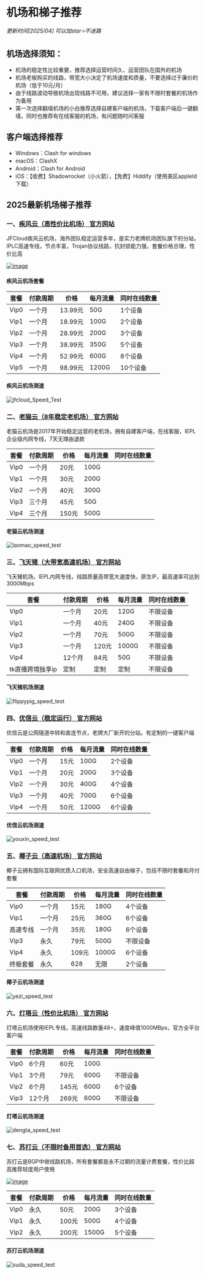 # 机场和梯子推荐

*更新时间[2025/04] 可以加star⭐不迷路*


## 机场选择须知：
- 机场的稳定性比较重要，推荐选择运营时间久、运营团队在国外的机场
- 机场老板购买的线路，带宽大小决定了机场速度和质量，不要选择过于廉价的机场（低于10元/月）
- 由于线路波动导致机场出现线路不可用，建议选择一家有不限时套餐的机场作为备用
- 第一次选择翻墙机场的小白推荐选择自建客户端的机场，下载客户端后一键翻墙，同时也推荐有在线客服的机场，有问题随时问客服

## 客户端选择推荐
- Windows：Clash for windows
- macOS：ClashX
- Android：Clash for Android
- iOS：【收费】Shadowrocket（小火箭），【免费】Hiddify（使用美区appleId下载）

## 2025最新机场梯子推荐

### 一、[疾风云（高性价比机场） 官方网站](https://jif44.net/auth/register?code=zm1Z)

JFCloud疾风云机场，海外团队稳定运营多年，是实力老牌机场团队旗下的分站，IPLC高速专线，节点丰富，Trojan协议线路，抗封锁能力强，套餐价格合理，性价比高


[![image](https://github.com/user-attachments/assets/a3d30c86-28f6-4754-8d17-177b6431d65a)](https://jif44.net/auth/register?code=zm1Z)

#### 疾风云机场套餐
| 套餐 | 付款周期 | 价格 | 每月流量 | 同时在线数量 |
| --- | --- | --- | --- | --- |
| Vip0 | 一个月 | 13.99元 | 50G | 1个设备 |
| Vip1 | 一个月 | 18.99元 | 100G | 2个设备 |
| Vip2 | 一个月 | 28.99元 | 200G | 3个设备 |
| Vip3 | 一个月 | 38.99元 | 350G | 5个设备 |
| Vip4 | 一个月 | 52.99元 | 600G | 8个设备 |
| Vip5 | 一个月 | 98.99元 | 1200G | 10个设备 |

#### 疾风云机场测速
![jfcloud_Speed_Test](https://github.com/user-attachments/assets/12557c2f-2c3e-4e5b-b82c-9c1edde1e64e)


### 二、[老猫云（8年稳定老机场） 官方网站](https://laomao.biz/?path=register&code=zTjmRwqk)

老猫云机场是2017年开始稳定运营的老机场，拥有自建客户端，在线客服，IEPL企业级内网专线，7天无理由退款

| 套餐 | 付款周期 | 价格 | 每月流量 | 同时在线数量 |
| --- | --- | --- | --- | --- |
| Vip0 | 一个月 | 20元 | 100G |  |
| Vip1 | 一个月 | 30元 | 200G |  |
| Vip2 | 一个月 | 40元 | 300G |  |
| Vip3 | 三个月 | 45元 | 50G |  |
| Vip4 | 三个月 | 150元 | 500G |  |

#### 老猫云机场测速
![laomao_speed_test](https://github.com/user-attachments/assets/3f1e2699-03f9-4485-bd54-6275cdba8591)



### 三、[飞天猪（大带宽高速机场） 官方网站](https://fliggycloud.cc/#/register?code=S9jZqY2O)

飞天猪机场，IEPL内网专线，线路质量高带宽大速度快，原生IP，最高速率可达到3000Mbps

| 套餐 | 付款周期 | 价格 | 每月流量 | 同时在线数量 |
| --- | --- | --- | --- | --- |
| Vip0 | 一个月 | 20元 | 120G | 不限设备 |
| Vip1 | 一个月 | 40元 | 240G | 不限设备 |
| Vip2 | 一个月 | 70元 | 500G | 不限设备 |
| Vip3 | 一个月 | 120元 | 1000G | 不限设备 |
| Vip4 | 12个月 | 84元 | 50G | 不限设备 |
| tk直播跨境独享ip | 定制 | 定制 | 定制 | 不限设备 |


#### 飞天猪机场测速
![flippypig_speed_test](https://github.com/user-attachments/assets/2d99b9d1-75b7-4e42-a781-7d172a04d9d2)


### 四、[优信云（稳定运行） 官方网站](https://www.youxin77.net/#/register?code=tYGQbDI3)
优信云是公网隧道中转和直连节点，老牌大厂新开的分站。有定制的一键客户端

| 套餐 | 付款周期 | 价格 | 每月流量 | 同时在线数量 |
| --- | --- | --- | --- | --- |
| Vip0 | 一个月 | 15元 | 100G | 2个设备 |
| Vip1 | 一个月 | 20元 | 200G | 3个设备 |
| Vip2 | 一个月 | 30元 | 400G | 4个设备 |
| Vip3 | 一个月 | 40元 | 700G | 6个设备 |
| Vip4 | 一个月 | 50元 | 1200G | 6个设备 |

#### 优信云机场测速
![youxin_speed_test](https://github.com/user-attachments/assets/f6c20594-aafc-4f84-adc2-b3be5f78f81f)

### 五、[椰子云（高速机场） 官方网站](https://coconut.trafficmanager.net/#/register?code=ZGBX1Rpj)
椰子云拥有国际互联网优质入口机场，安全高速自由梯子，包括不限时套餐和月付套餐

| 套餐 | 付款周期 | 价格 | 每月流量 | 同时在线数量 |
| --- | --- | --- | --- | --- |
| Vip0 | 一个月 | 15元 | 180G | 4个设备 |
| Vip1 | 一个月 | 25元 | 360G | 6个设备 |
| 高速专线 | 一个月 | 35元 | 180G | 6个设备 |
| Vip3 | 永久 | 79元 | 500G | 不限设备 |
| Vip4 | 永久 | 109元 | 1000G | 6个设备 |
| 终极套餐 | 永久 | 628 | 无限 | 2个设备 |


#### 椰子云机场测速
![yezi_speed_test](https://github.com/user-attachments/assets/8422dc09-334f-4747-9337-5bcce4fc86be)


### 六、[灯塔云（性价比机场） 官方网站](https://dengta.xn--xhq8sm16c5ls.com/#/register?code=IS8942S1)
灯塔云机场使用IEPL专线，高速线路数量48+，速度峰值1000MBps，官方全平台客户端

| 套餐 | 付款周期 | 价格 | 每月流量 | 同时在线数量 |
| --- | --- | --- | --- | --- |
| Vip0 | 6个月 | 60元 | 100G |  |
| Vip1 | 3个月 | 79元 | 600G | 不限设备 |
| Vip2 | 6个月 | 145元 | 600G | 6个设备 |
| Vip3 | 12个月 | 269元 | 600G | 不限设备 |


#### 灯塔云机场测速
![dengta_speed_test](https://github.com/user-attachments/assets/8f28ba51-03b4-45ba-a78f-3287e9cf7852)


### 七、[苏打云（不限时备用首选） 官方网站](https://a1.soda08.cc/register?code=QlGMppj1)
苏打云是BGP中继线路机场，所有套餐都是永不过期的流量计费套餐，性价比超高推荐轻度用户使用

[![image](https://github.com/user-attachments/assets/61a7a5b3-c8bf-404f-9135-665b8dd1b75f)](https://a1.soda08.cc/register?code=QlGMppj1)

| 套餐 | 付款周期 | 价格 | 每月流量 | 同时在线数量 |
| --- | --- | --- | --- | --- |
| Vip0 | 永久 | 50元 | 200G | 3个设备 |
| Vip1 | 永久 | 100元 | 500G | 4个设备 |
| Vip2 | 永久 | 200元 | 1500G | 5个设备 |

#### 苏打云机场测速
![suda_speed_test](https://github.com/user-attachments/assets/6da99c1e-6afe-4ae8-9a78-12e7fffb82f6)



